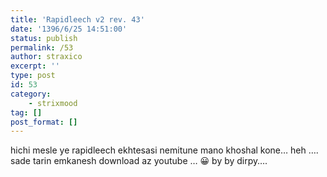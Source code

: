 ```yaml
---
title: 'Rapidleech v2 rev. 43'
date: '1396/6/25 14:51:00'
status: publish
permalink: /53
author: straxico
excerpt: ''
type: post
id: 53
category:
    - strixmood
tag: []
post_format: []
---
```

hichi mesle ye rapidleech ekhtesasi nemitune mano khoshal kone… heh …. sade tarin emkanesh download az youtube … 😀 by by dirpy….